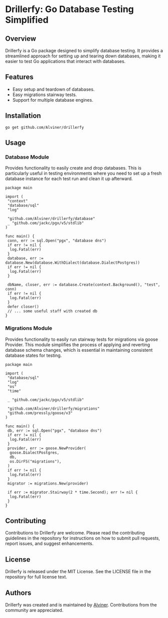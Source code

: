 # Drillerfy: Go Database Testing Simplified

## Overview

Drillerfy is a Go package designed to simplify database testing.
It provides a streamlined approach for setting up and tearing down databases,
making it easier to test Go applications that interact with databases.

## Features

- Easy setup and teardown of databases.
- Easy migrations stairway tests.
- Support for multiple database engines.

## Installation

```(bash)
go get github.com/Alviner/drillerfy
```

## Usage

### Database Module

Provides functionality to easily create and drop databases.
This is particularly useful in testing environments where you need to set up a fresh database instance for each test run and clean it up afterward.

```(go)
package main

import (
 "context"
 "database/sql"
 "log"

 "github.com/Alviner/drillerfy/database"
 _ "github.com/jackc/pgx/v5/stdlib"
)

func main() {
 conn, err := sql.Open("pgx", "database dns")
 if err != nil {
  log.Fatal(err)
 }
 database, err := database.New(database.WithDialect(database.DialectPostgres))
 if err != nil {
  log.Fatal(err)
 }

 dbName, closer, err := database.Create(context.Background(), "test", conn)
 if err != nil {
  log.Fatal(err)
 }
 defer closer()
 // ... some useful staff with created db
}
```

### Migrations Module

Provides functionality to easily run stairway tests for migrations via goose Provider.
This module simplifies the process of applying and reverting database schema changes,
which is essential in maintaining consistent database states for testing.

```(go)
package main

import (
 "database/sql"
 "log"
 "os"
 "time"

 _ "github.com/jackc/pgx/v5/stdlib"

 "github.com/Alviner/drillerfy/migrations"
 "github.com/pressly/goose/v3"
)

func main() {
 db, err := sql.Open("pgx", "database dns")
 if err != nil {
  log.Fatal(err)
 }
 provider, err := goose.NewProvider(
  goose.DialectPostgres,
  db,
  os.DirFS("migrations"),
 )
 if err != nil {
  log.Fatal(err)
 }
 migrator := migrations.New(provider)

 if err := migrator.Stairway(2 * time.Second); err != nil {
  log.Fatal(err)
 }
}
```

## Contributing

Contributions to Drillerfy are welcome.
Please read the contributing guidelines in the repository
for instructions on how to submit pull requests, report issues, and suggest enhancements.

## License

Drillerfy is released under the MIT License.
See the LICENSE file in the repository for full license text.

## Authors

Drillerfy was created and is maintained by [Alviner](https://github.com/Alviner).
Contributions from the community are appreciated.
````

